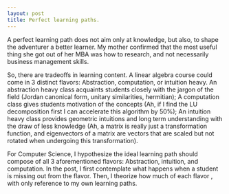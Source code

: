 ```yaml
---
layout: post
title: Perfect learning paths.
---
```


A perfect learning path does not aim only at knowledge, but also, to shape the adventurer a better learner. My mother confirmed that the most useful thing she got out of her MBA was how to research, and not necessarily business management skills.

So, there are tradeoffs in learning content. A linear algebra course could come in 3 distinct flavors: Abstraction, computation, or intuition heavy. An abstraction heavy class acquaints students closely with the jargon of the field (Jordan canonical form, unitary similarities, hermitian); A computation class gives students motivation of the concepts (Ah, if I find the LU decomposition first I can accelerate this algorithm by 50%); An intuition heavy class provides geometric intuitions and long term understanding with the draw of less knowledge (Ah, a matrix is really just a transformation function, and eigenvectors of a matrix are vectors that are scaled but not rotated when undergoing this transformation).

For Computer Science, I hypothesize the ideal learning path should compose of all 3 aforementioned flavors: Abstraction, intuition, and computation. In the post, I first contemplate what happens when a student is missing out from the flavor. Then, I theorize how much of each flavor , with only reference to my own learning paths.

&nbsp;

